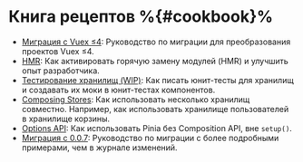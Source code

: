 # Книга рецептов %{#cookbook}%

- [Миграция с Vuex ≤4](./migration-vuex.md): Руководство по миграции для преобразования проектов&nbsp;Vuex&nbsp;≤4.
- [HMR](./hot-module-replacement.md): Как активировать горячую замену модулей (HMR) и улучшить опыт разработчика.
- [Тестирование хранилищ (WIP)](./testing.md): Как писать юнит-тесты для хранилищ и создавать их моки в юнит-тестах компонентов.
- [Composing Stores](./composing-stores.md): Как использовать несколько хранилищ совместно. Например, как использовать хранилище пользователей в хранилище корзины.
- [Options API](./options-api.md): Как использовать Pinia без Composition API, вне `setup()`.
- [Миграция с 0.0.7](./migration-0-0-7.md): Руководство по миграции с более подробными примерами, чем в журнале изменений.
